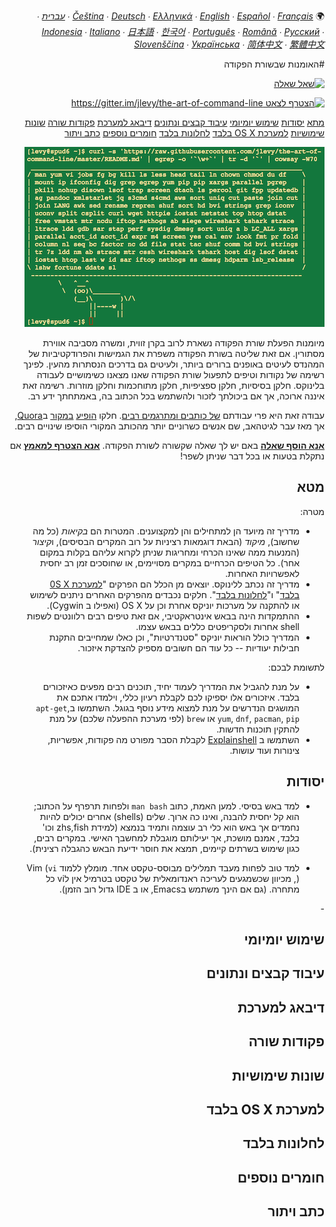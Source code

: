 <div dir=rtl>

<p>🌍
<em><a href="README-cs.md">Čeština</a> ∙ <a href="README-de.md">Deutsch</a> ∙ <a href="README-el.md">Ελληνικά</a> ∙ <a href="README.md">English</a> ∙ <a href="README-es.md">Español</a> ∙ <a href="README-fr.md">Français</a> ∙ <a href="README-he.md">עברית</a> ∙ <a href="README-id.md">Indonesia</a> ∙ <a href="README-it.md">Italiano</a> ∙ <a href="README-ja.md">日本語</a> ∙ <a href="README-ko.md">한국어</a> ∙ <a href="README-pt.md">Português</a> ∙ <a href="README-ro.md">Română</a> ∙ <a href="README-ru.md">Русский</a> ∙ <a href="README-sl.md">Slovenščina</a> ∙ <a href="README-uk.md">Українська</a> ∙ <a href="README-zh.md">简体中文</a> ∙ <a href="README-zh-Hant.md">繁體中文</a></em></p>
<p>#האומנות שבשורת הפקודה</p>
<p><a href="https://airtable.com/shrzMhx00YiIVAWJg"><img src="https://img.shields.io/badge/%3f-Ask%20a%20Question-ff69b4.svg" alt="שאל שאלה"></a></p>
<p><a href="https://gitter.im/jlevy/the-art-of-command-line?utm_source=badge&amp;utm_medium=badge&amp;utm_campaign=pr-badge&amp;utm_content=badge"><img src="https://badges.gitter.im/Join%20Chat.svg" alt="הצטרף לצאט https://gitter.im/jlevy/the-art-of-command-line"></a></p>
<p><a href="#מתא">מתא</a>
<a href="#יסודות">יסודות</a>
<a href="#שימוש-יומיומי">שימוש יומיומי</a>
<a href="#עיבוד-קבצים-ונתונים">עיבוד קבצים ונתונים</a>
<a href="#דיבאג-למערכת">דיבאג למערכת</a>
<a href="#פקודות-שורה">פקודות שורה</a>
<a href="#שונות-שימושיות">שונות שימושיות</a> <a href="#למערכת-os-x-בלבד">למערכת OS X בלבד</a>
<a href="#לחלונות-בלבד">לחלונות בלבד</a>
<a href="#חומרים-נוספים">חומרים נוספים</a>
<a href="#כתב-ויתור">כתב ויתור</a></p>
<p><img src="cowsay.png" alt="curl -s 'https://raw.githubusercontent.com/jlevy/the-art-of-command-line/master/README.md' | egrep -o '`\w+`' | tr -d '`' | cowsay -W50"></p>
<p>מיומנות הפעלת שורת הפקודה נשארת לרוב בקרן זווית, ומשרה מסביבה אווירת מסתורין. אם זאת שליטה בשורת הפקודה משפרת את הגמישות והפרודקטיביות של המהנדס לעיטים באופנים ברורים ביותר, ולעיטים גם בדרכים הנסתרות מהעין. לפינך רשימה של נקודות וטיפים לתפעול שורת הפקודה שאנו מצאנו כשימושיים לעבודה בלינוקס. חלקן בסיסיות, חלקן ספציפיות, חלקן מתוחכמות וחלקן מוזרות. רשימה זאת איננה ארוכה, אך אם ביכולתך לזכור ולהשתמש בכל הכתוב בה, באמתחתך ידע רב.</p>
<p>עבודה זאת היא פרי עבודתם <a href="AUTHORS.md">של כותבים ומתרגמים רבים</a>. חלקו <a href="http://www.quora.com/What-are-some-lesser-known-but-useful-Unix-commands">הופיע</a>
<a href="http://www.quora.com/What-are-the-most-useful-Swiss-army-knife-one-liners-on-Unix">במקור</a> ב<a href="http://www.quora.com/What-are-some-time-saving-tips-that-every-Linux-user-should-know">Quora</a>, אך מאז עבר לגיטהאב, שם אנשים כשרוניים יותר מהכותב המקורי הוסיפו שינויים רבים.</p>
<p><a href="https://airtable.com/shrzMhx00YiIVAWJg"><strong>אנא הוסף שאלה</strong></a> באם יש לך שאלה שקשורה לשורת הפקודה. <a href="/CONTRIBUTING.md"><strong>אנא הצטרף למאמץ</strong></a> אם נתקלת בטעות או בכל דבר שניתן לשפר!</p>
<h2 id="-">מטא</h2>
<p>מטרה:</p>
<ul>
<li>מדריך זה מיועד הן למתחילים והן למקצוענים. המטרות הם <em>בקיאות</em> (כל מה שחשוב), <em>מיקוד</em> (הבאת דוגמאות רציניות על רוב המקרים הבסיסים), ו<em>קיצור</em> (המנעות ממה שאינו הכרחי ומחריגות שניתן לקרוא עליהם בקלות במקום אחר). כל הטיפים הכרחיים במקרים מסויימים, או שחוסכים זמן רב יחסית לאפשרויות האחרות. </li>
<li>מדריך זה נכתב ללינוקס. יוצאים מן הכלל הם הפרקים "<a href="#למערכת-OS-X-בלבד">למערכת 0S X בלבד</a>" ו"<a href="#לחלונות-בלבד">לחלונות בלבד</a>". חלקים נכבדים מהפרקים האחרים ניתנים לשימוש או להתקנה על מערכות יוניקס אחרת וכן על OS X (ואפילו ב Cygwin).</li>
<li>ההתמקדות הינה בבאש אינטראקטיבי, אם זאת טיפים רבים רלוונטים לשפות shell אחרות ולסקריפטים כללים בבאש עצמו.</li>
<li>המדריך כולל הוראות יוניקס "סטנדרטיות", וכן כאלו שמחייבים התקנת חבילות יעודיות -- כל עוד הם חשובים מספיק להצדקת איזכור.</li>
</ul>
<p>לתשומת לבכם:</p>
<ul>
<li>על מנת להגביל את המדריך לעמוד יחיד, תוכנים רבים מפעים כאיזכורים בלבד.
איזכורים אלו יספיקו לכם לקבלת רעיון כללי, וילמדו אתכם את המושגים הנדרשים על מנת למצוא מידע נוסף בגוגל. השתמשו ב<code>apt-get</code>, <code>yum</code>, <code>dnf</code>, <code>pacman</code>, <code>pip</code> או <code>brew</code> (לפי מערכת ההפעלה שלכם) על מנת להתקין תוכנות חדשות.</li>
<li>השתמשו ב <a href="http://explainshell.com/">Explainshell</a> לקבלת הסבר מפורט מה פקודות, אפשריות, צינורות ועוד עושות.</li>
</ul>
<h2 id="-">יסודות</h2>
<ul>
<li><p>למד באש בסיסי. למען האמת, כתוב <code>man bash</code> ולפחות תרפרף על הכתוב; הוא קל יחסית להבנה, ואינו כה ארוך. שלים (shells) אחרים יכולים להיות נחמדים אך באש הוא כלי רב עוצמה ותמיד בנמצא (למידת zhs,fish וכו' <em>בלבד</em>, אמנם מושכת, אך יעילותם מוגבלת למחשבך האישי. במקרים רבים, כגון שימוש בשרתים קיימים, תמצא את חוסר ידיעת הבאש כהגבלה רצינית).</p>
</li>
<li><p>למד טוב לפחות מעבד תמלילים מבוסס-טקסט אחד. מומלץ ללמוד Vim (<code>vi</code> (, מכיוון שכשמגעים לעריכה ראנדומאלית של טקסט בטרמיל אין לvi כל מתחרה. (גם אם הינך משתמש בEmacs, או ב IDE גדול רוב הזמן).</p>
</li>
</ul>
<p>-</p>
<h2 id="-">שימוש יומיומי</h2>
<h2 id="-">עיבוד קבצים ונתונים</h2>
<h2 id="-">דיבאג למערכת</h2>
<h2 id="-">פקודות שורה</h2>
<h2 id="-">שונות שימושיות</h2>
<h2 id="-os-x-">למערכת OS X בלבד</h2>
<h2 id="-">לחלונות בלבד</h2>
<h2 id="-">חומרים נוספים</h2>
<h2 id="-">כתב ויתור</h2>

</div>
